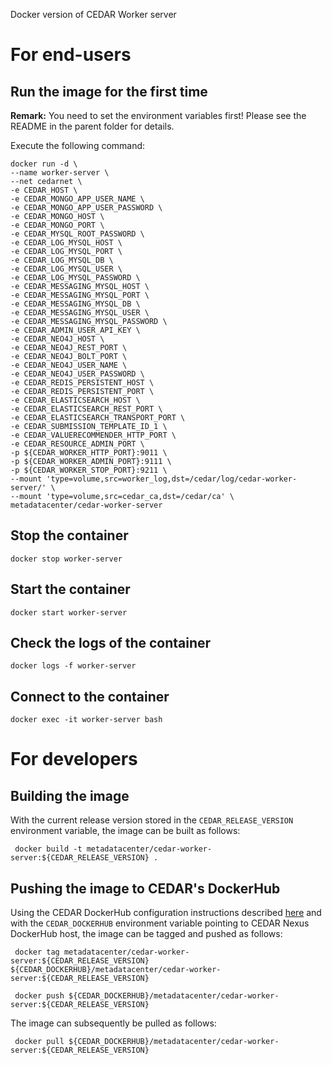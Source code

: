 Docker version of CEDAR Worker server

# For end-users

## Run the image for the first time

**Remark:** You need to set the environment variables first! Please see the README in the parent folder for details.

Execute the following command:

````
docker run -d \
--name worker-server \
--net cedarnet \
-e CEDAR_HOST \
-e CEDAR_MONGO_APP_USER_NAME \
-e CEDAR_MONGO_APP_USER_PASSWORD \
-e CEDAR_MONGO_HOST \
-e CEDAR_MONGO_PORT \
-e CEDAR_MYSQL_ROOT_PASSWORD \
-e CEDAR_LOG_MYSQL_HOST \
-e CEDAR_LOG_MYSQL_PORT \
-e CEDAR_LOG_MYSQL_DB \
-e CEDAR_LOG_MYSQL_USER \
-e CEDAR_LOG_MYSQL_PASSWORD \
-e CEDAR_MESSAGING_MYSQL_HOST \
-e CEDAR_MESSAGING_MYSQL_PORT \
-e CEDAR_MESSAGING_MYSQL_DB \
-e CEDAR_MESSAGING_MYSQL_USER \
-e CEDAR_MESSAGING_MYSQL_PASSWORD \
-e CEDAR_ADMIN_USER_API_KEY \
-e CEDAR_NEO4J_HOST \
-e CEDAR_NEO4J_REST_PORT \
-e CEDAR_NEO4J_BOLT_PORT \
-e CEDAR_NEO4J_USER_NAME \
-e CEDAR_NEO4J_USER_PASSWORD \
-e CEDAR_REDIS_PERSISTENT_HOST \
-e CEDAR_REDIS_PERSISTENT_PORT \
-e CEDAR_ELASTICSEARCH_HOST \
-e CEDAR_ELASTICSEARCH_REST_PORT \
-e CEDAR_ELASTICSEARCH_TRANSPORT_PORT \
-e CEDAR_SUBMISSION_TEMPLATE_ID_1 \
-e CEDAR_VALUERECOMMENDER_HTTP_PORT \
-e CEDAR_RESOURCE_ADMIN_PORT \
-p ${CEDAR_WORKER_HTTP_PORT}:9011 \
-p ${CEDAR_WORKER_ADMIN_PORT}:9111 \
-p ${CEDAR_WORKER_STOP_PORT}:9211 \
--mount 'type=volume,src=worker_log,dst=/cedar/log/cedar-worker-server/' \
--mount 'type=volume,src=cedar_ca,dst=/cedar/ca' \
metadatacenter/cedar-worker-server
````

## Stop the container

    docker stop worker-server

## Start the container

    docker start worker-server

## Check the logs of the container

    docker logs -f worker-server

## Connect to the container

    docker exec -it worker-server bash

# For developers

## Building the image

With the current release version stored in the `CEDAR_RELEASE_VERSION` environment variable, the image can be built as follows:

     docker build -t metadatacenter/cedar-worker-server:${CEDAR_RELEASE_VERSION} .

## Pushing the image to CEDAR's DockerHub

Using the CEDAR DockerHub configuration instructions described [here](https://github.com/metadatacenter/cedar-conf/wiki/Configuring-Docker-to-use-the-CEDAR-Nexus-DockerHub) and with the `CEDAR_DOCKERHUB` environment variable pointing to CEDAR Nexus DockerHub host, the image can be tagged and pushed as follows:

     docker tag metadatacenter/cedar-worker-server:${CEDAR_RELEASE_VERSION} ${CEDAR_DOCKERHUB}/metadatacenter/cedar-worker-server:${CEDAR_RELEASE_VERSION}

     docker push ${CEDAR_DOCKERHUB}/metadatacenter/cedar-worker-server:${CEDAR_RELEASE_VERSION}

The image can subsequently be pulled as follows:

     docker pull ${CEDAR_DOCKERHUB}/metadatacenter/cedar-worker-server:${CEDAR_RELEASE_VERSION}
